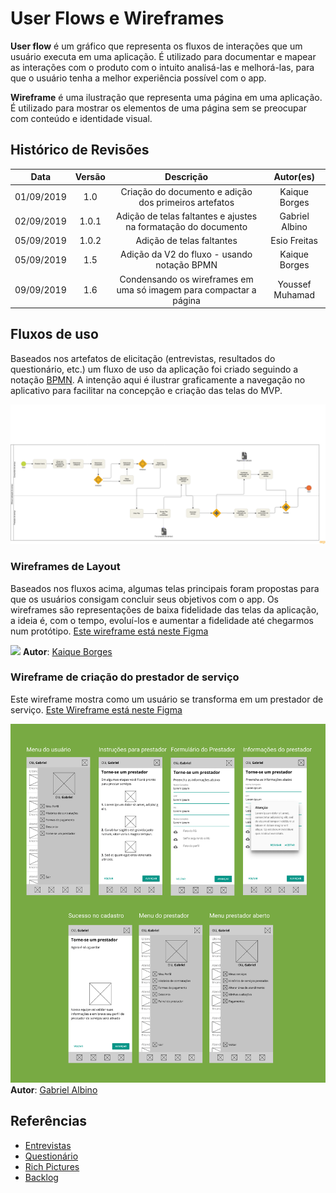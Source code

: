 # User Flows e Wireframes

**User flow** é um gráfico que representa os fluxos de interações que um usuário executa em uma aplicação. É utilizado para documentar e mapear as interações com o produto com o intuito analisá-las e melhorá-las, para que o usuário tenha a melhor experiência possível com o app.

**Wireframe** é uma ilustração que representa uma página em uma aplicação. É utilizado para mostrar os elementos de uma página sem se preocupar com conteúdo e identidade visual.

## Histórico de Revisões

|    Data    | Versão |                           Descrição                                     |   Autor(es)    |
| :--------: | :----: | :---------------------------------------------------------------------: | :------------: |
| 01/09/2019 |  1.0   |     Criação do documento e adição dos primeiros artefatos               | Kaique Borges  |
| 02/09/2019 | 1.0.1  | Adição de telas faltantes e ajustes na formatação do documento          | Gabriel Albino |
| 05/09/2019 | 1.0.2  |                   Adição de telas faltantes                             |  Esio Freitas  |
| 05/09/2019 |  1.5   |          Adição da V2 do fluxo - usando notação BPMN                    | Kaique Borges  |
| 09/09/2019 |  1.6   |          Condensando os wireframes em uma só imagem para compactar a página | Youssef Muhamad  |

## Fluxos de uso
Baseados nos artefatos de elicitação (entrevistas, resultados do questionário, etc.) um fluxo de uso da aplicação foi criado seguindo a notação 
[BPMN](https://pt.wikipedia.org/wiki/Business_Process_Model_and_Notation). A intenção aqui é ilustrar graficamente a navegação no aplicativo para facilitar na concepção e criação das telas do MVP.

![FluxoV2](../../../assets/fluxoV2.png)

### Wireframes de Layout
Baseados nos fluxos acima, algumas telas principais foram propostas para que os usuários consigam concluir seus objetivos com o app. Os wireframes são representações de baixa fidelidade das telas da aplicação, a ideia é, com o tempo, evoluí-los e aumentar a fidelidade até chegarmos num protótipo. [Este wireframe está neste Figma](https://www.figma.com/file/aHrb3wHq5lV08AnOAVGp58/Wireframes-Pax?node-id=0%3A1)

![](../../../assets/wireframes/WireframeLayouts.png)
**Autor**: [Kaique Borges](https://github.com/kaiqueborges)

### Wireframe de criação do prestador de serviço
Este wireframe mostra como um usuário se transforma em um prestador de serviço. [Este Wireframe está neste Figma](https://www.figma.com/file/NXw83bhyqYSPZCbqg6uAfL/Untitled?node-id=0%3A1)

![](../../../assets/wireframes/WireframeAlbino.png)
**Autor**: [Gabriel Albino](https://github.com/gabrielalbino)

## Referências

- [Entrevistas](/docs/DS/dinamica-e-seminario-1/Entrevista.md)
- [Questionário](/docs/DS/dinamica-e-seminario-1/AnaliseQuestionario.md)
- [Rich Pictures](/docs/DS/dinamica-e-seminario-1/RichPicture.md)
- [Backlog](/docs/DS/dinamica-e-seminario-2/Backlog.md)
